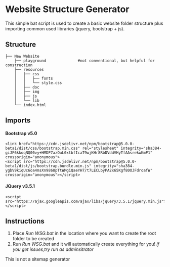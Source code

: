 
# Website Structure Generator
 
This simple bat script is used to create a basic website folder structure plus importing common used libraries (jquery, bootstrap + js).


## Structure
```
├── New Website
    ├── playground				#not conventional, but helpful for construction
    ├── resources
    │	├── css
    │  	│   ├── fonts
    │	│   └── style.css
    │   ├── doc
    │	├── img
    │	├── js
    │	└── lib
    └── index.html
```
    
## Imports

#### Bootstrap v5.0
```
<link href="https://cdn.jsdelivr.net/npm/bootstrap@5.0.0-beta1/dist/css/bootstrap.min.css" rel="stylesheet" integrity="sha384-giJF6kkoqNQ00vy+HMDP7azOuL0xtbfIcaT9wjKHr8RbDVddVHyTfAAsrekwKmP1" crossorigin="anonymous">
<script src="https://cdn.jsdelivr.net/npm/bootstrap@5.0.0-beta1/dist/js/bootstrap.bundle.min.js" integrity="sha384-ygbV9kiqUc6oa4msXn9868pTtWMgiQaeYH7/t7LECLbyPA2x65Kgf80OJFdroafW" crossorigin="anonymous"></script>
```
#### JQuery v3.5.1
```
<script src="https://ajax.googleapis.com/ajax/libs/jquery/3.5.1/jquery.min.js"></script>
```

## Instructions
1. Place *Run WSG.bat* in the location where you want to create the root folder to be created
2. Run *Run WSG.bat* and it will automatically create everything for you!
*if you get issues,try run as adminsitrator*

This is not a sitemap generator

